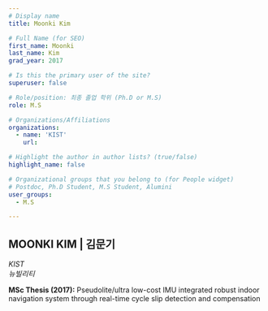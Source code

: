 ```yaml
---
# Display name
title: Moonki Kim

# Full Name (for SEO)
first_name: Moonki
last_name: Kim
grad_year: 2017

# Is this the primary user of the site?
superuser: false

# Role/position: 최종 졸업 학위 (Ph.D or M.S)
role: M.S

# Organizations/Affiliations
organizations:
  - name: 'KIST'
    url: 

# Highlight the author in author lists? (true/false)
highlight_name: false

# Organizational groups that you belong to (for People widget)
# Postdoc, Ph.D Student, M.S Student, Alumini
user_groups: 
  - M.S

---
```


<!----- 이름" **별표2개 사이에 적을것** ----->

## **MOONKI KIM | 김문기** 

<!----- 현재 직위/직장: *별표 사이에 적을것*----->

*KIST*</br>
*뉴빌리티*</br>

<!----- 학위논문 및 졸업연도(박사): 없으면 삭제----->



<!----- 학위논문 및 졸업연도(석사): 없으면 삭제----->

**MSc Thesis (2017):** Pseudolite/ultra low-cost IMU integrated robust indoor navigation system through real-time cycle slip detection and compensation 

<!-----  Biography: 없으면 아래 공란----> </br> 



<!------------------------------------>
</br> 
